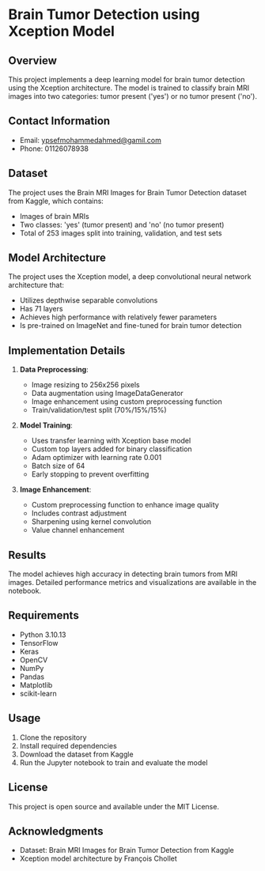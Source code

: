 # Brain Tumor Detection using Xception Model

## Overview
This project implements a deep learning model for brain tumor detection using the Xception architecture. The model is trained to classify brain MRI images into two categories: tumor present ('yes') or no tumor present ('no').

## Contact Information
- Email: ypsefmohammedahmed@gamil.com
- Phone: 01126078938

## Dataset
The project uses the Brain MRI Images for Brain Tumor Detection dataset from Kaggle, which contains:
- Images of brain MRIs
- Two classes: 'yes' (tumor present) and 'no' (no tumor present)
- Total of 253 images split into training, validation, and test sets

## Model Architecture
The project uses the Xception model, a deep convolutional neural network architecture that:
- Utilizes depthwise separable convolutions
- Has 71 layers
- Achieves high performance with relatively fewer parameters
- Is pre-trained on ImageNet and fine-tuned for brain tumor detection

## Implementation Details
1. **Data Preprocessing**:
   - Image resizing to 256x256 pixels
   - Data augmentation using ImageDataGenerator
   - Image enhancement using custom preprocessing function
   - Train/validation/test split (70%/15%/15%)

2. **Model Training**:
   - Uses transfer learning with Xception base model
   - Custom top layers added for binary classification
   - Adam optimizer with learning rate 0.001
   - Batch size of 64
   - Early stopping to prevent overfitting

3. **Image Enhancement**:
   - Custom preprocessing function to enhance image quality
   - Includes contrast adjustment
   - Sharpening using kernel convolution
   - Value channel enhancement

## Results
The model achieves high accuracy in detecting brain tumors from MRI images. Detailed performance metrics and visualizations are available in the notebook.

## Requirements
- Python 3.10.13
- TensorFlow
- Keras
- OpenCV
- NumPy
- Pandas
- Matplotlib
- scikit-learn

## Usage
1. Clone the repository
2. Install required dependencies
3. Download the dataset from Kaggle
4. Run the Jupyter notebook to train and evaluate the model

## License
This project is open source and available under the MIT License.

## Acknowledgments
- Dataset: Brain MRI Images for Brain Tumor Detection from Kaggle
- Xception model architecture by François Chollet
